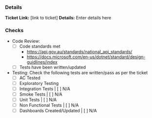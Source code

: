 ### Details
**Ticket Link:** [link to ticket]
**Details:** Enter details here

### Checks

* Code Review:
    * [ ] Code standards met
        * https://api.gov.au/standards/national_api_standards/
        * https://docs.microsoft.com/en-us/dotnet/standard/design-guidlines/index
    * [ ] Tests have been written/updated

* Testing:
Check the following tests are written/pass as per the ticket
    * [ ] AC Tested
    * [ ] Exploratory Testing
    * [ ] Integration Tests | [ ] N/A
    * [ ] Smoke Tests | [ ] N/A
    * [ ] Unit Tests | [ ] N/A
    * [ ] Non Functional Tests | [ ] N/A
    * [ ] Dashboards Created/Updated | [ ] N/A
